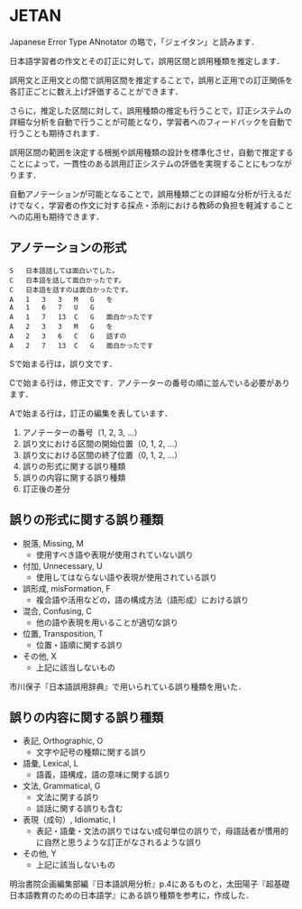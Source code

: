 # JETAN

Japanese Error Type ANnotator の略で，「ジェイタン」と読みます．

日本語学習者の作文とその訂正に対して，誤用区間と誤用種類を推定します．

誤用文と正用文との間で誤用区間を推定することで，誤用と正用での訂正関係を各訂正ごとに数え上げ評価することができます．

さらに，推定した区間に対して，誤用種類の推定も行うことで，訂正システムの詳細な分析を自動で行うことが可能となり，学習者へのフィードバックを自動で行うことも期待されます．

誤用区間の範囲を決定する根拠や誤用種類の設計を標準化させ，自動で推定することによって，一貫性のある誤用訂正システムの評価を実現することにもつながります．

自動アノテーションが可能となることで，誤用種類ごとの詳細な分析が行えるだけでなく，学習者の作文に対する採点・添削における教師の負担を軽減することへの応用も期待できます．

## アノテーションの形式

```
S	日本語話しては面白いでした。
C	日本語を話して面白かったです。
C	日本語を話すのは面白かったです。
A	1	3	3	M	G	を
A	1	6	7	U	G	
A	1	7	13	C	G	面白かったです
A	2	3	3	M	G	を
A	2	3	6	C	G	話すの
A	2	7	13	C	G	面白かったです
```

Sで始まる行は，誤り文です．

Cで始まる行は，修正文です．アノテーターの番号の順に並んでいる必要があります．

Aで始まる行は，訂正の編集を表しています．
1. アノテーターの番号（1, 2, 3, ...）
2. 誤り文における区間の開始位置（0, 1, 2, ...）
3. 誤り文における区間の終了位置（0, 1, 2, ...）
4. 誤りの形式に関する誤り種類
5. 誤りの内容に関する誤り種類
6. 訂正後の差分

## 誤りの形式に関する誤り種類

- 脱落, Missing, M
	- 使用すべき語や表現が使用されていない誤り
- 付加, Unnecessary, U
	- 使用してはならない語や表現が使用されている誤り
- 誤形成, misFormation, F
	- 複合語や活用などの，語の構成方法（語形成）における誤り
- 混合, Confusing, C
	- 他の語や表現を用いることが適切な誤り
- 位置, Transposition, T
	- 位置・語順に関する誤り
- その他, X
	- 上記に該当しないもの

市川保子『日本語誤用辞典』で用いられている誤り種類を用いた．

## 誤りの内容に関する誤り種類

- 表記, Orthographic, O
	- 文字や記号の種類に関する誤り
- 語彙, Lexical, L
	- 語義，語構成，語の意味に関する誤り
- 文法, Grammatical, G
	- 文法に関する誤り
	- 談話に関する誤りも含む
- 表現（成句）, Idiomatic, I
	- 表記・語彙・文法の誤りではない成句単位の誤りで，母語話者が慣用的に自然と思うような訂正がなされるような誤り
- その他, Y
	- 上記に該当しないもの

明治書院企画編集部編『日本語誤用分析』p.4にあるものと，太田陽子『超基礎日本語教育のための日本語学』にある誤り種類を参考に，作成した．

